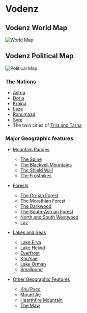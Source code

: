 # Vodenz

## Vodenz World Map

![World Map](img/vodenz.jpg)

## Vodenz Political Map

![Political Map](img/vodenz-political-map.jpg)

### The Nations

- [Astria](astria/README.md)
- [Doria](doria/README.md)
- [Kraina](kraina/README.md)
- [Laza](laza/README.md)
- [Rohumaad](rohumaad/README.md)
- [Syre](syre/README.md)
- The twin cities of [Triia and Tarna](triia-and-tarna/README.md)

### Major Geographic features

- [Mountain Ranges]()
  - [The Spine]()
  - [The Blackveil Mountains]()
  - [The Shield Wall]()
  - [The Frostpikes]()

- [Forests]()
  - [The Orman Forest](rohumaad/orman-forest.md)
  - [The Morathian Forest](doria/morathian-forest.md)
  - [The Darkwood](astria/darkwood.md)
  - [The South-Astrian Forest](astria/south-astrian-forest.md)
  - [North and South Westwood](kraina/westwood.md)
  - [Laz](laza/laz-forest.md)

- [Lakes and Seas]()
  - [Lake Erva](rohumaad/lake-erva.md)
  - [Lake Helvid](doria/lake-helvid.md)
  - [Everfrost](astria/everfrost.md)
  - [Khu'sae](laza/khusae.md)
  - [Lake Orman](rohumaad/lake-orman.md)
  - [Smallpond](doria/smallpond.md)

- [Other Geographic Features]()
  - [Khu'Pacc]()
  - [Mount Ae]()
  - [Hearthfire Mountain]()
  - [The Maw]()
